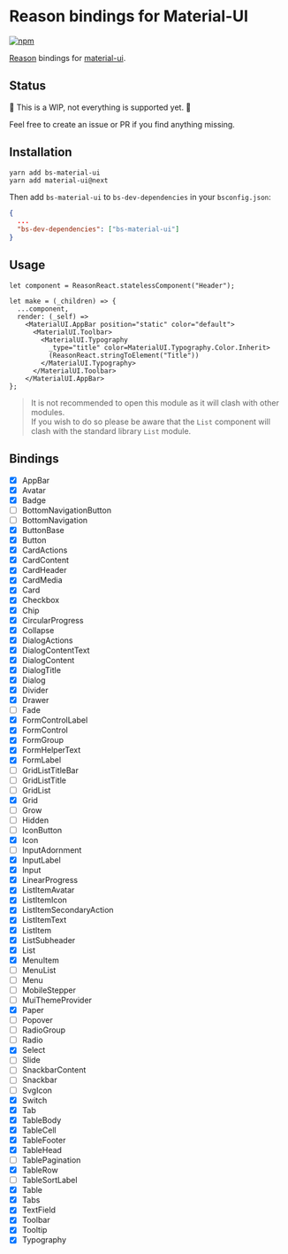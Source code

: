 # Reason bindings for Material-UI

[![npm](https://img.shields.io/npm/v/bs-material-ui.svg)](https://www.npmjs.com/package/bs-material-ui)

[Reason](https://reasonml.github.io/) bindings for [material-ui](https://github.com/callemall/material-ui).

## Status

🚧 This is a WIP, not everything is supported yet. 🚧

Feel free to create an issue or PR if you find anything missing.

## Installation

```
yarn add bs-material-ui
yarn add material-ui@next
```

Then add `bs-material-ui` to `bs-dev-dependencies` in your `bsconfig.json`:

```json
{
  ...
  "bs-dev-dependencies": ["bs-material-ui"]
}
```

## Usage

```reason
let component = ReasonReact.statelessComponent("Header");

let make = (_children) => {
  ...component,
  render: (_self) =>
    <MaterialUI.AppBar position="static" color="default">
      <MaterialUI.Toolbar>
        <MaterialUI.Typography
          _type="title" color=MaterialUI.Typography.Color.Inherit>
          (ReasonReact.stringToElement("Title"))
        </MaterialUI.Typography>
      </MaterialUI.Toolbar>
    </MaterialUI.AppBar>
};
```

> It is not recommended to open this module as it will clash with other modules.  
> If you wish to do so please be aware that the `List` component will clash with the standard library `List` module.

## Bindings

* [x] AppBar
* [x] Avatar
* [x] Badge
* [ ] BottomNavigationButton
* [ ] BottomNavigation
* [x] ButtonBase
* [x] Button
* [x] CardActions
* [x] CardContent
* [x] CardHeader
* [x] CardMedia
* [x] Card
* [x] Checkbox
* [x] Chip
* [x] CircularProgress
* [x] Collapse
* [x] DialogActions
* [x] DialogContentText
* [x] DialogContent
* [x] DialogTitle
* [x] Dialog
* [x] Divider
* [x] Drawer
* [ ] Fade
* [x] FormControlLabel
* [x] FormControl
* [x] FormGroup
* [x] FormHelperText
* [x] FormLabel
* [ ] GridListTitleBar
* [ ] GridListTitle
* [ ] GridList
* [x] Grid
* [ ] Grow
* [ ] Hidden
* [ ] IconButton
* [x] Icon
* [ ] InputAdornment
* [x] InputLabel
* [x] Input
* [x] LinearProgress
* [x] ListItemAvatar
* [x] ListItemIcon
* [x] ListItemSecondaryAction
* [x] ListItemText
* [x] ListItem
* [x] ListSubheader
* [x] List
* [x] MenuItem
* [ ] MenuList
* [ ] Menu
* [ ] MobileStepper
* [ ] MuiThemeProvider
* [x] Paper
* [ ] Popover
* [ ] RadioGroup
* [ ] Radio
* [x] Select
* [ ] Slide
* [ ] SnackbarContent
* [ ] Snackbar
* [ ] SvgIcon
* [x] Switch
* [x] Tab
* [x] TableBody
* [x] TableCell
* [x] TableFooter
* [x] TableHead
* [ ] TablePagination
* [x] TableRow
* [ ] TableSortLabel
* [x] Table
* [x] Tabs
* [x] TextField
* [x] Toolbar
* [x] Tooltip
* [x] Typography
